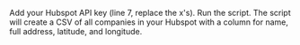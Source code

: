 Add your Hubspot API key (line 7, replace the x's). Run the script. The script will create a CSV of all companies in your Hubspot with a column for name, full address, latitude, and longitude.
